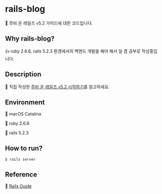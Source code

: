 # rails-blog

:wave: 루비 온 레일즈 v5.2 가이드에 대한 코드입니다.

## Why rails-blog?

:+1: ruby 2.6.6, rails 5.2.3 환경에서의 백엔드 개발을 해야 해서 일 겸 공부로 작성중입니다.

## Description

:open_hands: 직접 작성한 [루비 온 레일즈 v5.2 시작하기](https://hwangwoojindev.tistory.com/3)를 참고하세요.

## Environment

:clap: macOS Catalina

:clap: ruby 2.6.6

:clap: rails 5.2.3

## How to run?

```
$ rails server
```

## Reference

:muscle: [Rails Guide](https://guides.rubyonrails.org/v5.2/getting_started.html)